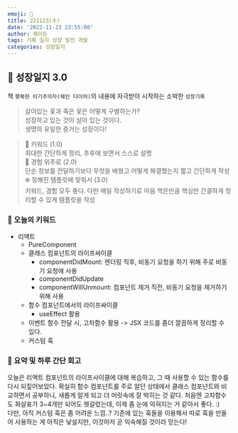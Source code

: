 ```yaml
---
emoji: 🌱
title: 221123(수)
date: '2022-11-23 23:55:00'
author: 제이든
tags: 기록 일지 성장 발전 개발
categories: 성장일지
---
```


## 🎄 성장일지 3.0

책 `행복한 이기주의자(웨인 다이어)`의 내용에 자극받아 시작하는 소박한 `성장기록`

> 살아있는 꽃과 죽은 꽃은 어떻게 구별하는가?<br/>
> 성장하고 있는 것이 살아 있는 것이다.<br/>
> 생명의 유일한 증거는 성장이다!

> 🌳 키워드 (1.0)<br/>
> 최대한 간단하게 정리, 추후에 보면서 스스로 설명<br/>
> 🍉 경험 위주로 (2.0)<br/>
> 단순 정보를 전달하기보다 무엇을 배웠고 어떻게 해결했는지 짧고 간단하게 작성<br/>
> ❄️ 정해진 템플릿에 맞춰서 (3.0)<br/>
> 키워드, 경험 모두 좋다. 다만 매일 작성하기로 마음 먹은만큼 핵심만 간결하게 정리할 수 있게 템플릿을 작성

### 🔑 오늘의 키워드

- 리액트
  - PureComponent
  - 클래스 컴포넌트의 라이프싸이클
    - componentDidMount: 렌더링 직후, 비동기 요청을 하기 위해 주로 비동기 요청에 사용
    - componentDidUpdate
    - componentWillUnmount: 컴포넌트 제거 직전, 비동기 요청을 제거하기 위해 사용
  - 함수 컴포넌트에서의 라이프싸이클
    - useEffect 활용
  - 이벤트 함수 전달 시, 고차함수 활용 -> JSX 코드를 좀더 깔끔하게 정리할 수 있다.
  - 커스텀 훅

### 📝 요약 및 하루 간단 회고

오늘은 리액트 컴포넌트의 라이프사이클에 대해 복습하고, 그 때 사용할 수 있는 함수를 다시 되짚어보았다. 확실히 함수 컴포넌트를 주로 알던 상태에서 클래스 컴포넌트와 비교하면서 공부하니, 새롭게 알게 되고 더 머릿속에 잘 박히는 것 같다. 처음엔 고차함수도 화살표가 3~4개만 되어도 헷갈렸는데, 이제 좀 눈에 익혀지는 거 같아서 좋다. :) <br/>
다만, 아직 커스텀 훅은 좀 어려운 느낌..? 기존에 있는 훅들을 이용해서 따로 훅을 만들어 사용하는 게 아직은 낯설지만, 이것마저 곧 익숙해질 것이라 믿는다!

```toc

```
